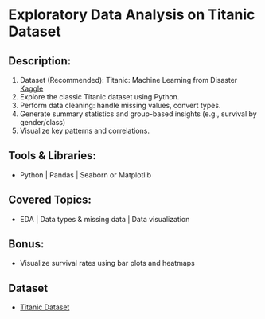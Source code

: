 # Exploratory Data Analysis on Titanic Dataset

## Description:
1. Dataset (Recommended): Titanic: Machine Learning from Disaster [Kaggle](https://www.kaggle.com/)
2. Explore the classic Titanic dataset using Python.
3. Perform data cleaning: handle missing values, convert types.
4. Generate summary statistics and group-based insights (e.g., survival by gender/class)
5. Visualize key patterns and correlations.

## Tools & Libraries:
- Python | Pandas | Seaborn or Matplotlib

## Covered Topics:
- EDA | Data types & missing data |  Data visualization

## Bonus:
- Visualize survival rates using bar plots and heatmaps

## Dataset
- [Titanic Dataset](https://www.kaggle.com/datasets/shuofxz/titanic-machine-learning-from-disaster)

